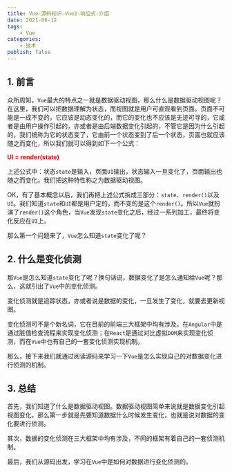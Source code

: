 ```yaml
---
title: Vue-源码知识-Vue2-响应式-介绍
date: 2021-06-12
tags:
    - Vue
categories:
    - 技术
publish: false
---
```


## 1. 前言

众所周知，`Vue`最大的特点之一就是数据驱动视图，那么什么是数据驱动视图呢？在这里，我们可以把数据理解为状态，而视图就是用户可直观看到页面。页面不可能是一成不变的，它应该是动态变化的，而它的变化也不应该是无迹可寻的，它或者是由用户操作引起的，亦或者是由后端数据变化引起的，不管它是因为什么引起的，我们统称为它的状态变了，它由前一个状态变到了后一个状态，页面也就应该随之而变化，所以我们就可以得到如下一个公式：

<font color="red">**UI = render(state)**</font>

上述公式中：状态`state`是输入，页面`UI`输出，状态输入一旦变化了，页面输出也随之而变化。我们把这种特性称之为数据驱动视图。

OK，有了基本概念以后，我们再把上述公式拆成三部分：`state`、`render()`以及`UI`。我们知道`state`和`UI`都是用户定的，而不变的是这个`render()`。所以`Vue`就扮演了`render()`这个角色，当`Vue`发现`state`变化之后，经过一系列加工，最终将变化反应在`UI`上。

那么第一个问题来了，`Vue`怎么知道`state`变化了呢？

## 2. 什么是变化侦测

那`Vue`是怎么知道`state`变化了呢？换句话说，数据变化了是怎么通知给`Vue`呢？那么，这就引出了`Vue`中的变化侦测。

变化侦测就是追踪状态，亦或者说是数据的变化，一旦发生了变化，就要去更新视图。

变化侦测可不是个新名词，它在目前的前端三大框架中均有涉及。在`Angular`中是通过脏值检查流程来实现变化侦测；在`React`是通过对比虚拟`DOM`来实现变化侦测，而在`Vue`中也有自己的一套变化侦测实现机制。

那么，接下来我们就通过阅读源码来学习一下`Vue`是怎么实现自己的对数据变化进行侦测的机制。

## 3. 总结

首先，我们知道了什么是数据驱动视图。数据驱动视图简单来说就是数据变化引起视图变化，那么第一步就是先要知道数据什么时候发生变化，也就是说对数据的变化要进行侦测。

其次，数据的变化侦测在三大框架中均有涉及，不同的框架有着自己的一套侦测机制。

最后，我们从源码出发，学习在`Vue`中是如何对数据进行变化侦测的。
